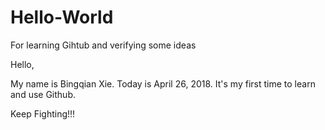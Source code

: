 # Hello-World
For learning Gihtub and verifying some ideas

Hello,

My name is Bingqian Xie. Today is April 26, 2018. It's my first time to learn and use Github.

Keep Fighting!!!
